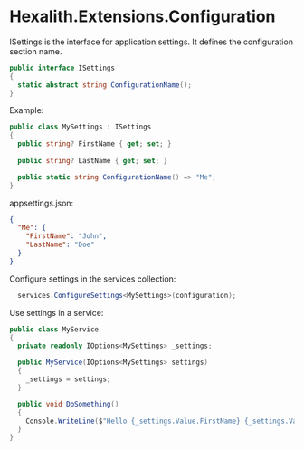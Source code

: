 # Hexalith.Extensions.Configuration

ISettings is the interface for application settings. It defines the configuration section name.

```csharp
public interface ISettings
{
  static abstract string ConfigurationName();
}
```

Example:

```csharp
public class MySettings : ISettings
{
  public string? FirstName { get; set; }
	
  public string? LastName { get; set; }

  public static string ConfigurationName() => "Me";	
}
```

appsettings.json:

```json
{
  "Me": {
    "FirstName": "John",
	"LastName": "Doe"
  }
}
```

Configure settings in the services collection:

```csharp
  services.ConfigureSettings<MySettings>(configuration);
```

Use settings in a service:

```csharp
public class MyService
{
  private readonly IOptions<MySettings> _settings;

  public MyService(IOptions<MySettings> settings)
  {
    _settings = settings;
  }

  public void DoSomething()
  {
    Console.WriteLine($"Hello {_settings.Value.FirstName} {_settings.Value.LastName}!");
  }
}
```
